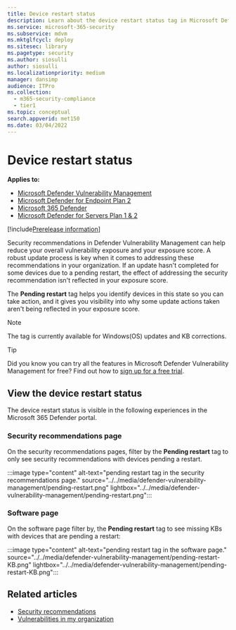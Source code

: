 ```yaml
---
title: Device restart status
description: Learn about the device restart status tag in Microsoft Defender Vulnerability Management
ms.service: microsoft-365-security
ms.subservice: mdvm
ms.mktglfcycl: deploy
ms.sitesec: library
ms.pagetype: security
ms.author: siosulli
author: siosulli
ms.localizationpriority: medium
manager: dansimp
audience: ITPro
ms.collection:
  - m365-security-compliance
  - tier1
ms.topic: conceptual
search.appverid: met150
ms.date: 03/04/2022
---
```


# Device restart status

**Applies to:**

- [Microsoft Defender Vulnerability Management](https://go.microsoft.com/fwlink/?linkid=2229011)
- [Microsoft Defender for Endpoint Plan 2](https://go.microsoft.com/fwlink/?linkid=2154037)
- [Microsoft 365 Defender](https://go.microsoft.com/fwlink/?linkid=2118804)
- [Microsoft Defender for Servers Plan 1 & 2](/azure/defender-for-cloud/plan-defender-for-servers-select-plan)

[!include[Prerelease information](../../includes/prerelease.md)]

Security recommendations in Defender Vulnerability Management can help reduce your overall vulnerability exposure and your exposure score. A robust update process is key when it comes to addressing these recommendations in your organization. If an update hasn't completed for some devices due to a pending restart, the effect of addressing the security recommendation isn't reflected in your exposure score.

The **Pending restart** tag helps you identify devices in this state so you can take action, and it gives you visibility into why some update actions taken aren't being reflected in your exposure score.

> [!NOTE]
> The tag is currently available for Windows(OS) updates and KB corrections.

> [!TIP]
> Did you know you can try all the features in Microsoft Defender Vulnerability Management for free? Find out how to [sign up for a free trial](../defender-vulnerability-management/defender-vulnerability-management-trial.md).

## View the device restart status

The device restart status is visible in the following experiences in the Microsoft 365 Defender portal.

### Security recommendations page

On the security recommendations pages, filter by the **Pending restart** tag to only see security recommendations with devices pending a restart.

:::image type="content" alt-text="pending restart tag in the security recommendations page." source="../../media/defender-vulnerability-management/pending-restart.png" lightbox="../../media/defender-vulnerability-management/pending-restart.png":::

### Software page

On the software page filter by, the **Pending restart** tag to see missing KBs with devices that are pending a restart:

:::image type="content" alt-text="pending restart tag in the software page." source="../../media/defender-vulnerability-management/pending-restart-KB.png" lightbox="../../media/defender-vulnerability-management/pending-restart-KB.png":::


## Related articles

- [Security recommendations](tvm-security-recommendation.md)
- [Vulnerabilities in my organization](tvm-weaknesses.md)
